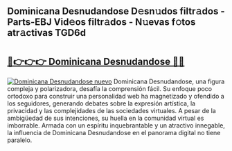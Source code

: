 ## Dominicana Desnudandose D𝚎sn𝚞dos filtr𝚊dos - Parts-EBJ Vid𝚎os filtr𝚊dos - N𝚞evas f𝚘tos atr𝚊ctivas TGD6d

# <h2><a href="http://mbdhrd5.tromn.icu/?c=Dominicana+Desnudandose">🔗👉👉👉 Dominicana Desnudandose 🔗🔗</a></h2>

[![Dominicana Desnudandose nuevo](https://i.imgur.com/pEAQMta.gif)](http://mbdhrd5.tromn.icu/?c=Dominicana+Desnudandose)
Dominicana Desnudandose, una figura compleja y polarizadora, desafía la comprensión fácil. Su enfoque poco ortodoxo para construir una personalidad web ha magnetizado y ofendido a los seguidores, generando debates sobre la expresión artística, la privacidad y las complejidades de las sociedades virtuales. A pesar de la ambigüedad de sus intenciones, su huella en la comunidad virtual es imborrable. Armada con un espíritu inquebrantable y un atractivo innegable, la influencia de Dominicana Desnudandose en el panorama digital no tiene paralelo.
